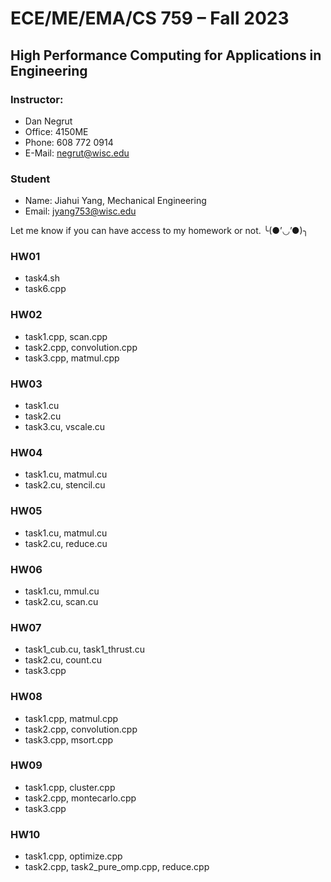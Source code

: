 # ECE/ME/EMA/CS 759 – Fall 2023

## High Performance Computing for Applications in Engineering 

### Instructor:	
- Dan Negrut
- Office:	4150ME
- Phone:	608 772 0914
- E-Mail:	negrut@wisc.edu 

### Student
- Name: Jiahui Yang, Mechanical Engineering
- Email: jyang753@wisc.edu

Let me know if you can have access to my homework or not. ╰(●’◡’●)╮

### HW01
- task4.sh
- task6.cpp
 
### HW02
- task1.cpp, scan.cpp
- task2.cpp, convolution.cpp
- task3.cpp, matmul.cpp

### HW03
- task1.cu
- task2.cu
- task3.cu, vscale.cu

### HW04
- task1.cu, matmul.cu
- task2.cu, stencil.cu

### HW05
- task1.cu, matmul.cu
- task2.cu, reduce.cu

### HW06
- task1.cu, mmul.cu
- task2.cu, scan.cu

### HW07
- task1_cub.cu, task1_thrust.cu
- task2.cu, count.cu
- task3.cpp

### HW08
- task1.cpp, matmul.cpp
- task2.cpp, convolution.cpp
- task3.cpp, msort.cpp

### HW09
- task1.cpp, cluster.cpp
- task2.cpp, montecarlo.cpp
- task3.cpp

### HW10
- task1.cpp, optimize.cpp
- task2.cpp, task2_pure_omp.cpp, reduce.cpp


